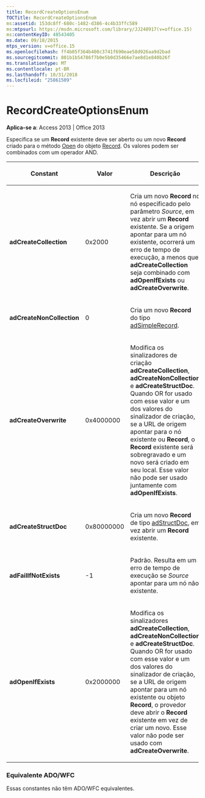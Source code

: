 ```yaml
---
title: RecordCreateOptionsEnum
TOCTitle: RecordCreateOptionsEnum
ms:assetid: 153dc8ff-680c-1482-d386-4c4b33ffc589
ms:mtpsurl: https://msdn.microsoft.com/library/JJ248917(v=office.15)
ms:contentKeyID: 48543405
ms.date: 09/18/2015
mtps_version: v=office.15
ms.openlocfilehash: ff4b05f364b400c3741f690eae58d926aa9d2bad
ms.sourcegitcommit: 801b1b54786f7b0e5b0d35466e7ae8d1e840b26f
ms.translationtype: MT
ms.contentlocale: pt-BR
ms.lasthandoff: 10/31/2018
ms.locfileid: "25861509"
---
```

# <a name="recordcreateoptionsenum"></a>RecordCreateOptionsEnum


**Aplica-se a**: Access 2013 | Office 2013

Especifica se um **Record** existente deve ser aberto ou um novo **Record** criado para o método [Open](record-object-ado.md) do objeto [Record](open-method-ado-record.md). Os valores podem ser combinados com um operador AND.

<table>
<colgroup>
<col style="width: 33%" />
<col style="width: 33%" />
<col style="width: 33%" />
</colgroup>
<thead>
<tr class="header">
<th><p>Constant</p></th>
<th><p>Valor</p></th>
<th><p>Descrição</p></th>
</tr>
</thead>
<tbody>
<tr class="odd">
<td><p><strong>adCreateCollection</strong></p></td>
<td><p>0x2000</p></td>
<td><p>Cria um novo <strong>Record</strong> no nó especificado pelo parâmetro <em>Source</em>, em vez abrir um <strong>Record</strong> existente. Se a origem apontar para um nó existente, ocorrerá um erro de tempo de execução, a menos que <strong>adCreateCollection</strong> seja combinado com <strong>adOpenIfExists</strong> ou <strong>adCreateOverwrite</strong>.</p></td>
</tr>
<tr class="even">
<td><p><strong>adCreateNonCollection</strong></p></td>
<td><p>0</p></td>
<td><p>Cria um novo <strong>Record</strong> do tipo <a href="recordtypeenum.md">adSimpleRecord</a>.</p></td>
</tr>
<tr class="odd">
<td><p><strong>adCreateOverwrite</strong></p></td>
<td><p>0x4000000</p></td>
<td><p>Modifica os sinalizadores de criação <strong>adCreateCollection</strong>, <strong>adCreateNonCollection</strong> e <strong>adCreateStructDoc</strong>. Quando OR for usado com esse valor e um dos valores do sinalizador de criação, se a URL de origem apontar para o nó existente ou <strong>Record</strong>, o <strong>Record</strong> existente será sobregravado e um novo será criado em seu local. Esse valor não pode ser usado juntamente com <strong>adOpenIfExists</strong>.</p></td>
</tr>
<tr class="even">
<td><p><strong>adCreateStructDoc</strong></p></td>
<td><p>0x80000000</p></td>
<td><p>Cria um novo <strong>Record</strong> de tipo <a href="recordtypeenum.md">adStructDoc</a>, em vez abrir um <strong>Record</strong> existente.</p></td>
</tr>
<tr class="odd">
<td><p><strong>adFailIfNotExists</strong></p></td>
<td><p>-1</p></td>
<td><p>Padrão. Resulta em um erro de tempo de execução se <em>Source</em> apontar para um nó não existente.</p></td>
</tr>
<tr class="even">
<td><p><strong>adOpenIfExists</strong></p></td>
<td><p>0x2000000</p></td>
<td><p>Modifica os sinalizadores <strong>adCreateCollection</strong>, <strong>adCreateNonCollection</strong> e <strong>adCreateStructDoc</strong>. Quando OR for usado com esse valor e um dos valores do sinalizador de criação, se a URL de origem apontar para um nó existente ou objeto <strong>Record</strong>, o provedor deve abrir o <strong>Record</strong> existente em vez de criar um novo. Esse valor não pode ser usado com <strong>adCreateOverwrite</strong>.</p></td>
</tr>
</tbody>
</table>


### <a name="adowfc-equivalent"></a>Equivalente ADO/WFC

Essas constantes não têm ADO/WFC equivalentes.

